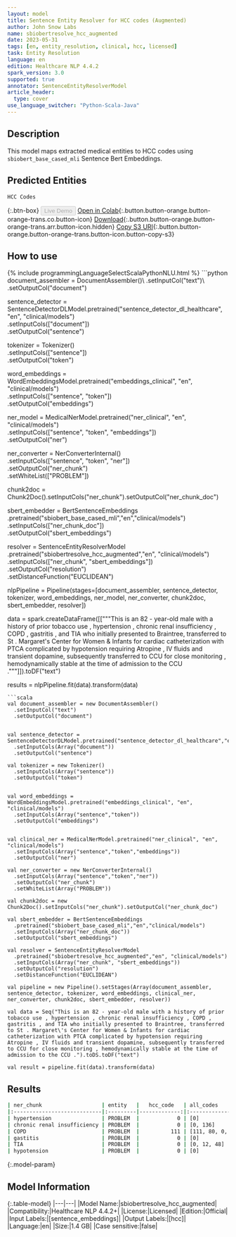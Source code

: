 ```yaml
---
layout: model
title: Sentence Entity Resolver for HCC codes (Augmented)
author: John Snow Labs
name: sbiobertresolve_hcc_augmented
date: 2023-05-31
tags: [en, entity_resolution, clinical, hcc, licensed]
task: Entity Resolution
language: en
edition: Healthcare NLP 4.4.2
spark_version: 3.0
supported: true
annotator: SentenceEntityResolverModel
article_header:
  type: cover
use_language_switcher: "Python-Scala-Java"
---
```


## Description

This model maps extracted medical entities to HCC codes using `sbiobert_base_cased_mli` Sentence Bert Embeddings.

## Predicted Entities

`HCC Codes`

{:.btn-box}
<button class="button button-orange" disabled>Live Demo</button>
[Open in Colab](https://colab.research.google.com/github/JohnSnowLabs/spark-nlp-workshop/blob/master/tutorials/Certification_Trainings/Healthcare/3.Clinical_Entity_Resolvers.ipynb){:.button.button-orange.button-orange-trans.co.button-icon}
[Download](https://s3.amazonaws.com/auxdata.johnsnowlabs.com/clinical/models/sbiobertresolve_hcc_augmented_en_4.4.2_3.0_1685528056939.zip){:.button.button-orange.button-orange-trans.arr.button-icon.hidden}
[Copy S3 URI](s3://auxdata.johnsnowlabs.com/clinical/models/sbiobertresolve_hcc_augmented_en_4.4.2_3.0_1685528056939.zip){:.button.button-orange.button-orange-trans.button-icon.button-copy-s3}

## How to use



<div class="tabs-box" markdown="1">
{% include programmingLanguageSelectScalaPythonNLU.html %}
```python
document_assembler = DocumentAssembler()\
		.setInputCol("text")\
		.setOutputCol("document")

sentence_detector = SentenceDetectorDLModel.pretrained("sentence_detector_dl_healthcare", "en", "clinical/models") \
		.setInputCols(["document"]) \
		.setOutputCol("sentence")

tokenizer = Tokenizer()\
		.setInputCols(["sentence"])\
		.setOutputCol("token")
	
word_embeddings = WordEmbeddingsModel.pretrained("embeddings_clinical", "en", "clinical/models")\
		.setInputCols(["sentence", "token"])\
		.setOutputCol("embeddings")

ner_model = MedicalNerModel.pretrained("ner_clinical", "en", "clinical/models") \
		.setInputCols(["sentence", "token", "embeddings"]) \
		.setOutputCol("ner")

ner_converter = NerConverterInternal() \
    .setInputCols(["sentence", "token", "ner"]) \
    .setOutputCol("ner_chunk")\
    .setWhiteList(["PROBLEM"])

chunk2doc = Chunk2Doc().setInputCols("ner_chunk").setOutputCol("ner_chunk_doc")

sbert_embedder = BertSentenceEmbeddings\
.pretrained("sbiobert_base_cased_mli","en","clinical/models")\
.setInputCols(["ner_chunk_doc"])\
.setOutputCol("sbert_embeddings")

resolver = SentenceEntityResolverModel\
  .pretrained("sbiobertresolve_hcc_augmented","en", "clinical/models") \
  .setInputCols(["ner_chunk", "sbert_embeddings"]) \
  .setOutputCol("resolution")\
  .setDistanceFunction("EUCLIDEAN")


nlpPipeline = Pipeline(stages=[document_assembler, 
                               sentence_detector, 
                               tokenizer, 
                               word_embeddings, 
                               ner_model, 
                               ner_converter, 
                               chunk2doc, 
                               sbert_embedder, 
                               resolver])

data = spark.createDataFrame([["""This is an 82 - year-old male with a history of prior tobacco use , hypertension , chronic renal insufficiency , COPD , gastritis , and TIA who initially presented to Braintree, transferred to St . Margaret\'s Center for Women & Infants for cardiac catheterization with PTCA complicated by hypotension requiring Atropine , IV fluids and transient dopamine, subsequently transferred to CCU for close monitoring , hemodynamically stable at the time of admission to the CCU ."""]]).toDF("text")

results = nlpPipeline.fit(data).transform(data)
```
```scala
val document_assembler = new DocumentAssembler()
  .setInputCol("text")
  .setOutputCol("document")


val sentence_detector = SentenceDetectorDLModel.pretrained("sentence_detector_dl_healthcare","en","clinical/models")
  .setInputCols(Array("document"))
  .setOutputCol("sentence")

val tokenizer = new Tokenizer()
  .setInputCols(Array("sentence"))
  .setOutputCol("token")


val word_embeddings = WordEmbeddingsModel.pretrained("embeddings_clinical", "en", "clinical/models")
  .setInputCols(Array("sentence","token"))
  .setOutputCol("embeddings")


val clinical_ner = MedicalNerModel.pretrained("ner_clinical", "en", "clinical/models")
  .setInputCols(Array("sentence","token","embeddings"))
  .setOutputCol("ner")

val ner_converter = new NerConverterInternal()
  .setInputCols(Array("sentence","token","ner"))
  .setOutputCol("ner_chunk")
  .setWhiteList(Array("PROBLEM"))

val chunk2doc = new Chunk2Doc().setInputCols("ner_chunk").setOutputCol("ner_chunk_doc")

val sbert_embedder = BertSentenceEmbeddings
  .pretrained("sbiobert_base_cased_mli","en","clinical/models")
  .setInputCols(Array("ner_chunk_doc"))
  .setOutputCol("sbert_embeddings")

val resolver = SentenceEntityResolverModel
  .pretrained("sbiobertresolve_hcc_augmented","en", "clinical/models") 
  .setInputCols(Array("ner_chunk", "sbert_embeddings")) 
  .setOutputCol("resolution")
  .setDistanceFunction("EUCLIDEAN")

val pipeline = new Pipeline().setStages(Array(document_assembler, sentence_detector, tokenizer, word_embeddings, clinical_ner, ner_converter, chunk2doc, sbert_embedder, resolver))

val data = Seq("This is an 82 - year-old male with a history of prior tobacco use , hypertension , chronic renal insufficiency , COPD , gastritis , and TIA who initially presented to Braintree, transferred to St . Margaret\'s Center for Women & Infants for cardiac catheterization with PTCA complicated by hypotension requiring Atropine , IV fluids and transient dopamine, subsequently transferred to CCU for close monitoring , hemodynamically stable at the time of admission to the CCU .").toDS.toDF("text")

val result = pipeline.fit(data).transform(data)
```
</div>

## Results

```bash
| ner_chunk                   | entity   |   hcc_code   | all_codes                       | resolutions                                                                                                                 |   
|:----------------------------|:---------|-------------:|:--------------------------------|:----------------------------------------------------------------------------------------------------------------------------|
| hypertension                | PROBLEM  |            0 | [0]                             | [hypertension [essential (primary) hypertension]]                                                                           | 
| chronic renal insufficiency | PROBLEM  |            0 | [0, 136]                        | [chronic renal insufficiency [chronic kidney disease, unspecified], end stage chronic renal failure [chronic kidney         | 
| COPD                        | PROBLEM  |          111 | [111, 80, 0, 23, 47]            | [copd [chronic obstructive pulmonary disease, unspecified], coning [compression of brain], esp [other symptoms and ]]       | 
| gastitis                    | PROBLEM  |            0 | [0]                             | [gastritis [gastritis, unspecified, without bleeding]]                                                                      |
| TIA                         | PROBLEM  |            0 | [0, 12, 48]                     | [tia [transient cerebral ischemic attack, unspecified], tsh-oma [benign neoplasm of pituitary gland], itp [immune t         | 
| hypotension                 | PROBLEM  |            0 | [0]                             | [hypotension [hypotension]]                                                                                                 |

```

{:.model-param}
## Model Information

{:.table-model}
|---|---|
|Model Name:|sbiobertresolve_hcc_augmented|
|Compatibility:|Healthcare NLP 4.4.2+|
|License:|Licensed|
|Edition:|Official|
|Input Labels:|[sentence_embeddings]|
|Output Labels:|[hcc]|
|Language:|en|
|Size:|1.4 GB|
|Case sensitive:|false|